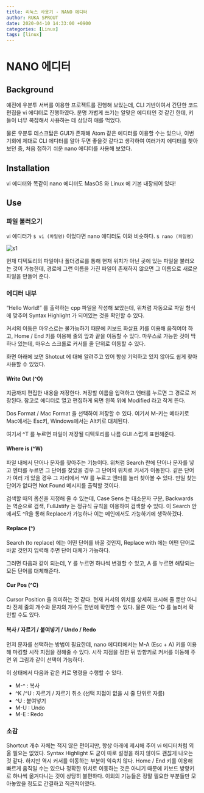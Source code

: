 ```yaml
---
title: 리눅스 사용기 - NANO 에디터
author: RUKA SPROUT
date: 2020-04-10 14:33:00 +0900
categories: [Linux]
tags: [linux]
---
```

# NANO 에디터
## Background
예전에 우분투 서버를 이용한 프로젝트를 진행해 보았는데, CLI 기반이여서 간단한 코드 편집을 vi 에디터로 진행하였다. 분명 가볍게 쓰기는 알맞은 에디터인 것 같긴 한데, 키들이 너무 복잡해서 사용하는 데 상당히 애를 먹었다.

물론 우분투 데스크탑은 GUI가 존재해 Atom 같은 에디터를 이용할 수는 있으나, 이번 기회에 제대로 CLI 에디터를 알아 두면 좋을것 같다고 생각하여 여러가지 에디터를 찾아보던 중, 처음 접하기 쉬운 nano 에디터를 사용해 보았다.

## Installation
vi 에디터와 똑같이 nano 에디터도 MasOS 와 Linux 에 기본 내장되어 있다!

## Use
### 파일 불러오기
vi 에디터가 `$ vi (파일명)` 이었다면 nano 에디터도 이와 비슷하다.
`$ nano (파일명)`

![s1](https://i.imgur.com/wgG5zj2.png)

현재 디텍토리의 파일이나 폴더경로를 통해 현재 위치가 아닌 곳에 있는 파일을 불러오는 것이 가능한데, 경로에 그런 이름을 가진 파일이 존재하지 않으면 그 이름으로 새로운 파일을 만들어 준다.

### 에디터 내부
“Hello World!” 를 출력하는 cpp 파일을 작성해 보았는데, 위처럼 자동으로 파일 형식에 맞추어 Syntax Highlight 가 되어있는 것을 확인할 수 있다.

커서의 이동은 마우스로는 불가능하기 때문에 키보드 화살표 키를 이용해 움직여야 하고, Home / End 키를 이용해 줄의 앞과 끝을 이동할 수 있다. 마우스로 가능한 것이 딱 하나 있는데, 마우스 스크롤로 커서를 줄 단위로 이동할 수 있다.

화면 아래에 보면 Shotcut 에 대해 알려주고 있어 항상 기억하고 있지 않아도 쉽게 찾아 사용할 수 있었다.

#### Write Out (^O)
지금까지 편집한 내용을 저장한다. 저장할 이름을 입력하고 엔터를 누르면 그 경로로 저장된다. 참고로 에디터로 열고 편집하게 되면 왼쪽 위에 Modified 라고 작게 뜬다.

Dos Format / Mac Format 을 선택하여 저장할 수 있다.
여기서 M-키는 메타키로 Mac에서는 Esc키, Windows에서는 Alt키로 대체된다.

여기서 ^T 를 누르면 파일이 저장될 디텍토리를 나름 GUI 스럽게 표현해준다.


#### Where is (^W)
파일 내에서 단어나 문자를 찾아주는 기능이다. 위처럼 Search 란에 단어나 문자를 넣고 엔터를 누르면 그 단어를 찾았을 경우 그 단어의 위치로 커서가 이동한다. 같은 단어가 여러 개 있을 경우 그 자리에서 ^W 를 누르고 엔터를 눌러 찾아볼 수 있다. 만일 찾는 단어가 없다면 Not Found 메시지를 출력할 것이다.

검색할 때의 옵션을 지정해 줄 수 있는데, Case Sens 는 대소문자 구분, Backwards 는 역순으로 검색, FullJstify 는 정규식 규칙을 이용하여 검색할 수 있다. 이 Search 안에서도 ^R을 통해 Replace가 가능하나 이는 메인에서도 가능하기에 생략하겠다.

#### Replace (^\)
Search (to replace) 에는 어떤 단어를 바꿀 것인지, Replace with 에는 어떤 단어로 바꿀 것인지 입력해 주면 단어 대체가 가능하다.

그러면 다음과 같이 되는데, Y 를 누르면 하나씩 변경할 수 있고, A 를 누르면 해당되는 모든 단어를 대체해준다.

#### Cur Pos (^C)

Cursor Position 을 의미하는 것 같다. 현재 커서의 위치를 상세히 표시해 줄 뿐만 아니라 전체 줄의 개수와 문자의 개수도 한번에 확인할 수 있다. 물론 이는 ^D 를 눌러서 확인할 수도 있다.

#### 복사 / 자르기 / 붙여넣기 / Undo / Redo

먼저 문자를 선택하는 방법이 필요한데, nano 에디터에서는 M-A (Esc + A) 키를 이용해 마킹할 시작 지점을 정해줄 수 있다. 시작 지점을 정한 뒤 방향키로 커서를 이동해 주면 위 그림과 같이 선택이 가능하다.

이 상태에서 다음과 같은 키로 명령을 수행할 수 있다.
- M-^ : 복사
- ^K /^U : 자르기 / 자르기 취소 (선택 지점이 없을 시 줄 단위로 자름)
- ^U : 붙여넣기
- M-U : Undo
- M-E : Redo

### 소감
Shortcut 개수 자체는 적지 않은 편이지만, 항상 아래에 제시해 주어 vi 에디터처럼 외울 필요는 없었다. Syntax Highlight 도 굳이 따로 설정을 하지 않아도 괜찮게 나오는 것 같다. 하지만 역시 커서를 이동하는 부분이 익숙치 않다. Home / End 키를 이용해 빠르게 움직일 수는 있으나 정확한 위치로 이동하는 것은 아니기 때문에 키보드 방향키로 하나씩 옮겨다니는 것이 상당히 불편하다. 이외의 기능들은 정말 필요한 부분들만 모아놓았을 정도로 간결하고 직관적이였다.
